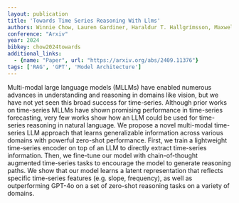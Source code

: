 ```yaml
---
layout: publication
title: 'Towards Time Series Reasoning With Llms'
authors: Winnie Chow, Lauren Gardiner, Haraldur T. Hallgrímsson, Maxwell A. Xu, Shirley You Ren
conference: "Arxiv"
year: 2024
bibkey: chow2024towards
additional_links:
  - {name: "Paper", url: "https://arxiv.org/abs/2409.11376"}
tags: ['RAG', 'GPT', 'Model Architecture']
---
```

Multi-modal large language models (MLLMs) have enabled numerous advances in
understanding and reasoning in domains like vision, but we have not yet seen
this broad success for time-series. Although prior works on time-series MLLMs
have shown promising performance in time-series forecasting, very few works
show how an LLM could be used for time-series reasoning in natural language. We
propose a novel multi-modal time-series LLM approach that learns generalizable
information across various domains with powerful zero-shot performance. First,
we train a lightweight time-series encoder on top of an LLM to directly extract
time-series information. Then, we fine-tune our model with chain-of-thought
augmented time-series tasks to encourage the model to generate reasoning paths.
We show that our model learns a latent representation that reflects specific
time-series features (e.g. slope, frequency), as well as outperforming GPT-4o
on a set of zero-shot reasoning tasks on a variety of domains.
